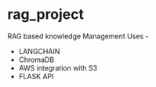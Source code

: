 # rag_project
RAG based knowledge Management
Uses -
* LANGCHAIN
* ChromaDB
* AWS integration with S3
* FLASK API
